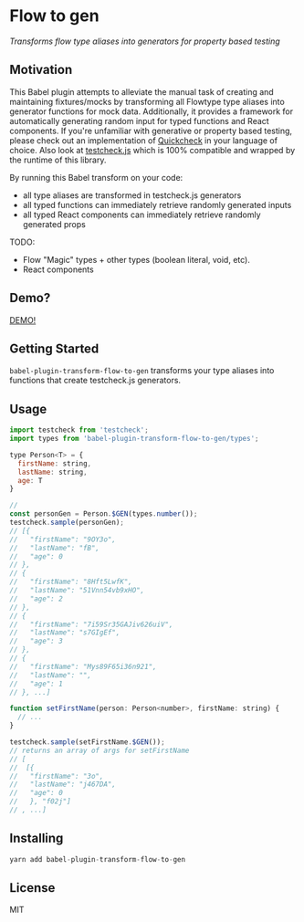 # Flow to gen

_Transforms flow type aliases into generators for property based testing_

## Motivation

This Babel plugin attempts to alleviate the manual task of creating and maintaining fixtures/mocks by transforming all Flowtype type aliases
into generator functions for mock data. Additionally, it provides a framework for automatically generating random input for
typed functions and React components. If you're unfamiliar with generative or property based testing, please check out an implementation of
[Quickcheck](https://en.wikipedia.org/wiki/QuickCheck) in your language of choice. Also look at
[testcheck.js](https://github.com/leebyron/testcheck-js) which is 100% compatible and wrapped by the runtime of this library.

By running this Babel transform on your code:
- all type aliases are transformed in testcheck.js generators
- all typed functions can immediately retrieve randomly generated inputs
- all typed React components can immediately retrieve randomly generated props

TODO:
- Flow "Magic" types + other types (boolean literal, void, etc).
- React components

## Demo?

[DEMO!](https://demo-bhabhjfxho.now.sh/)

## Getting Started

`babel-plugin-transform-flow-to-gen` transforms your type aliases into functions
that create testcheck.js generators.

## Usage

```js
import testcheck from 'testcheck';
import types from 'babel-plugin-transform-flow-to-gen/types';

type Person<T> = {
  firstName: string,
  lastName: string,
  age: T
}

// 
const personGen = Person.$GEN(types.number());
testcheck.sample(personGen);
// [{
//   "firstName": "9OY3o",
//   "lastName": "fB",
//   "age": 0
// },
// {
//   "firstName": "8Hft5LwfK",
//   "lastName": "51Vnn54vb9xHO",
//   "age": 2
// },
// {
//   "firstName": "7i59Sr35GAJiv626uiV",
//   "lastName": "s7GIgEf",
//   "age": 3
// },
// {
//   "firstName": "Mys89F65i36n921",
//   "lastName": "",
//   "age": 1
// }, ...]

function setFirstName(person: Person<number>, firstName: string) {
  // ...
}

testcheck.sample(setFirstName.$GEN());
// returns an array of args for setFirstName
// [
//  [{
//   "firstName": "3o",
//   "lastName": "j467DA",
//   "age": 0
//   }, "f02j"]
// , ...]
```

## Installing

```js
yarn add babel-plugin-transform-flow-to-gen
```

## License

MIT
